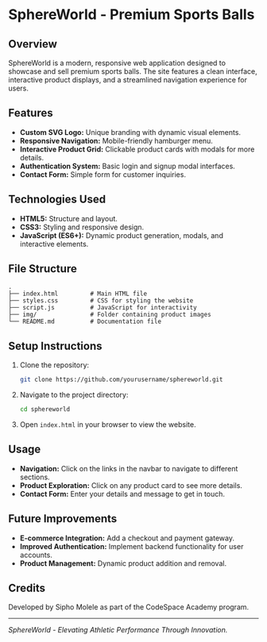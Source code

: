 # SphereWorld - Premium Sports Balls

## Overview
SphereWorld is a modern, responsive web application designed to showcase and sell premium sports balls. The site features a clean interface, interactive product displays, and a streamlined navigation experience for users.

## Features
- **Custom SVG Logo:** Unique branding with dynamic visual elements.
- **Responsive Navigation:** Mobile-friendly hamburger menu.
- **Interactive Product Grid:** Clickable product cards with modals for more details.
- **Authentication System:** Basic login and signup modal interfaces.
- **Contact Form:** Simple form for customer inquiries.

## Technologies Used
- **HTML5:** Structure and layout.
- **CSS3:** Styling and responsive design.
- **JavaScript (ES6+):** Dynamic product generation, modals, and interactive elements.

## File Structure
```
.
├── index.html         # Main HTML file
├── styles.css         # CSS for styling the website
├── script.js          # JavaScript for interactivity
├── img/               # Folder containing product images
└── README.md          # Documentation file
```

## Setup Instructions
1. Clone the repository:
   ```bash
   git clone https://github.com/yourusername/sphereworld.git
   ```
2. Navigate to the project directory:
   ```bash
   cd sphereworld
   ```
3. Open `index.html` in your browser to view the website.

## Usage
- **Navigation:** Click on the links in the navbar to navigate to different sections.
- **Product Exploration:** Click on any product card to see more details.
- **Contact Form:** Enter your details and message to get in touch.

## Future Improvements
- **E-commerce Integration:** Add a checkout and payment gateway.
- **Improved Authentication:** Implement backend functionality for user accounts.
- **Product Management:** Dynamic product addition and removal.

## Credits
Developed by Sipho Molele as part of the CodeSpace Academy program.

---
*SphereWorld - Elevating Athletic Performance Through Innovation.*

